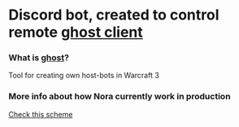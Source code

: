 # Discord bot, created to control remote [ghost client](https://w3gh.ru/)

### What is [ghost](https://w3gh.ru/)?
Tool for creating own host-bots in Warcraft 3


### More info about how Nora currently work in production
[Check this scheme](https://app.milanote.com/1NuO4L1GZtpzaV?p=cIF2KKRz5Fn)
